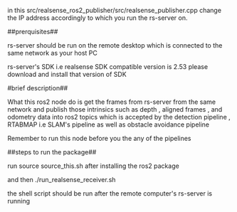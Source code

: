 in this src/realsense_ros2_publisher/src/realsense_publisher.cpp change the IP 
address accordingly to which you run the rs-server on. 

##prerquisites##

rs-server should be run on the remote desktop which is connected to the same network as your host PC

rs-server's SDK i.e realsense SDK compatible version is 2.53 please download and install that version of SDK

#brief description##

What this ros2 node do is get the frames from rs-server from the same network and publish those intrinsics such as depth , aligned frames , and odometry data into ros2 topics which is accepted by the detection pipeline , RTABMAP i.e SLAM's pipeline as well as obstacle avoidance pipeline 

Remember to run this node before you the any of the pipelines 

##steps to run the package##

run source source_this.sh after installing the ros2 package 

and then ./run_realsense_receiver.sh 

the shell script should be run after the remote computer's rs-server is running


